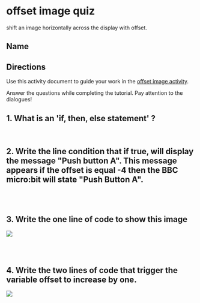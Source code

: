 # offset image quiz

shift an image horizontally across the display with offset.

## Name

## Directions

Use this activity document to guide your work in the [offset image activity](/lessons/offset-image/activity).

Answer the questions while completing the tutorial. Pay attention to the dialogues!

## 1. What is an 'if, then, else statement' ? 

<br/>

## 2. Write the line condition that if true, will display the message "Push button A". This message appears if the offset is equal -4 then the BBC micro:bit will state "Push Button A".

<br/>

<br/>

## 3. Write the one line of code to show this image

![](/static/mb/lessons/offset-image-0.png)

<br/>

<br/>

## 4. Write the two lines of code that trigger the variable offset to increase by one.

![](/static/mb/lessons/offset-image-1.png)

<br/>

